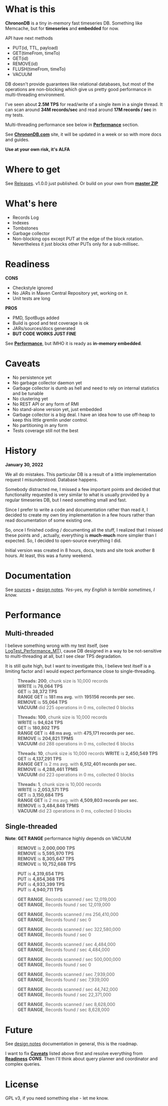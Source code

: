 # What is this

**ChrononDB** is a tiny in-memory fast timeseries DB. Something like Memcache, but for **timeseries** and **embedded** for now.

API have next methods
- PUT(id, TTL, payload)
- GET(timeFrom, timeTo)
- GET(id)
- REMOVE(id)
- FLUSH(timeFrom, timeTo)
- VACUUM

DB doesn't provide guarantees like relational databases, but most of the operations are non-blocking which give us pretty good performance in multi-threading environment.

I've seen about **2.5M TPS** for read/write of a single item in a single thread. It can scan around **34M records/sec** and read around **17M records / sec** in my tests.

Multi-threading performance see below in [**Performance**](https://github.com/ChrononDB/core#performance) section.

See [**ChrononDB.com**](https://chronondb.com) site, it will be updated in a week or so with more docs and guides.

**Use at your own risk, it's ALFA**

# Where to get

See [Releases](https://github.com/ChrononDB/core/releases/). v1.0.0 just published. Or build on your own from [**master ZIP**](https://github.com/ChrononDB/core/archive/refs/heads/master.zip)

# What's here

- Records Log
- Indexes
- Tombstones
- Garbage collector
- Non-blocking ops except PUT at the edge of the block rotation. Nevertheless it just blocks other PUTs only for a sub-millisec.

# Readiness

**CONS**
- Checkstyle ignored
- No JARs in Maven Central Repository yet, working on it.
- Unit tests are long

**PROS**
- PMD, SpotBugs added
- Build is good and test coverage is ok
- JARs/sources/docs generated
- **BUT CODE WORKS JUST FINE**

See [**Performance**](https://github.com/ChrononDB/core#performance), but IMHO it is ready as **in-memory embedded**.

# Caveats

- No persistence yet
- No garbage collector daemon yet
- Garbage collector is dumb as hell and need to rely on internal statistics and be tunable
- No clustering yet
- No REST API or any form of RMI 
- No stand-alone version yet, just embedded
- Garbage collector is a big deal. I have an idea how to use off-heap to keep this little gremlin under control.
- No partitioning in any form
- Tests coverage still not the best

# History

**January 30, 2022**

We all do mistakes. This particular DB is a result of a little implementation request I misunderstood. Database happens. 

Somebody distracted me, I missed a few important points and decided that functionality requested is very similar to what is usually provided by a regular timeseries DB, but I need something small and fast.

Since I prefer to write a code and documentation rather than read it, I decided to create my own tiny implementation in a few hours rather than read documentation of some existing one.

So, once I finished coding / documenting all the stuff, I realized that I missed these points and , actually, everything is **much-much** more simpler than I expected. So, I decided to open-source everything I did.

Initial version was created in 8 hours, docs, tests and site took another 8 hours. At least, this was a funny weekend.

# Documentation

See [sources](https://github.com/ChrononDB/core) + [design notes](https://github.com/ChrononDB/core/blob/master/docs/ChrononDB%20Notes.pdf). *Yes-yes, my English is terrible sometimes, I know.*

# Performance

## Multi-threaded

I believe something wrong with my test itself, (see [LogTest_Performance_MT](https://github.com/ChrononDB/core/blob/master/src/test/java/com/chronondb/core/memstore/LogTest_Performance_MT.java)), cause DB designed in a way to be not-sensitive to multi-threading at all, but I see clear TPS degradation. 

It is still quite high, but I want to investigate this, I believe test itself is a limiting factor and I would expect performance close to single-threading. 

>**Threads: 200**, chunk size is 10,000 records   
**WRITE** is **76,064 TPS**    
**GET** is **38,372 TPS**   
**RANGE GET** is **181 ms avg.** with **195156 records per sec.**    
**REMOVE** is **55,064 TPS**    
**VACUUM** did 225 operations in 0 ms, collected 0 blocks   

>**Threads: 100**, chunk size is 10,000 records  
**WRITE** is **94,624 TPS**  
**GET** is **180,802 TPS**    
**RANGE GET** is **48 ms avg.** with **475,171 records per sec.**    
**REMOVE** is **204,821 TPMS**   
**VACUUM** did 288 operations in 0 ms, collected 6 blocks   

>**Threads: 10**, chunk size is 10,000 records
**WRITE** is **2,450,549 TPS**    
**GET** is **4,137,291 TPS**   
**RANGE GET** is 2 ms avg. with **6,512,401 records per sec.**    
**REMOVE** is **4,288,461 TPMS**  
**VACUUM** did 223 operations in 0 ms, collected 0 blocks   

>**Threads: 1**, chunk size is 10,000 records    
**WRITE** is **2,053,571 TPS**    
**GET** is **3,150,684 TPS**   
**RANGE GET** is 2 ms avg. with **4,509,803 records per sec.**    
**REMOVE** is **3,484,848 TPMS**  
**VACUUM** did 23 operations in 0 ms, collected 0 blocks    

## Single-threaded

**Note**: **GET RANGE** performance highly depends on VACUUM

>**REMOVE** is **2,000,000 TPS**  
**REMOVE** is **5,595,970 TPS**  
**REMOVE** is **8,305,647 TPS**  
**REMOVE** is **10,752,688 TPS** 

>**PUT** is **4,319,654 TPS**    
**PUT** is **4,854,368 TPS**  
**PUT** is **4,933,399 TPS**     
**PUT** is **4,940,711 TPS** 


>**GET RANGE**, Records scanned / sec 12,019,000    
**GET RANGE**, Records found / sec 12,019,000

>**GET RANGE**, Records scanned / ms 256,410,000    
**GET RANGE**, Records found / sec 0

>**GET RANGE**, Records scanned / sec 322,580,000   
**GET RANGE**, Records found / sec 0

>**GET RANGE**, Records scanned / sec 4,484,000     
**GET RANGE**, Records found / sec 4,484,000

>**GET RANGE**, Records scanned / sec 500,000,000    
**GET RANGE**, Records found / sec 0

>**GET RANGE**, Records scanned / sec 7,939,000     
**GET RANGE**, Records found / sec 7,939,000

>**GET RANGE**, Records scanned / sec 44,742,000    
**GET RANGE**, Records found / sec 22,371,000

>**GET RANGE**, Records scanned / sec 8,628,000     
**GET RANGE**, Records found / sec 8,628,000


# Future

See [design notes](https://github.com/ChrononDB/core/blob/master/docs/ChrononDB%20Notes.pdf) documentation in general, this is the roadmap.

I want to fix [**Caveats**](https://github.com/ChrononDB/core#caveats) listed above first and resolve everything from [**Readiness**](https://github.com/ChrononDB/core#readiness) **_CONS_**. Then I'll think about query planner and coordinator and complex queries.

# License

GPL v3, if you need something else - let me know.